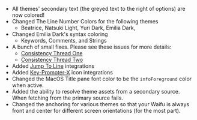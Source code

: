 - All themes' secondary text (the greyed text to the right of options) are now colored!
- Changed The Line Number Colors for the following themes
    - Beatrice, Natsuki Light, Yuri Dark, Emilia Dark, 
- Changed Emilia Dark's syntax coloring
    - Keywords, Comments, and Strings
- A bunch of small fixes. Please see these issues for more details:
    - [Consistency Thread One](https://github.com/doki-theme/doki-theme-jetbrains/issues/262)
    - [Consistency Thread Two](https://github.com/doki-theme/doki-theme-jetbrains/issues/269)
- Added [Jump To Line](https://blog.jetbrains.com/idea/2020/08/jump-to-any-line-while-debugging/) integrations
- Added [Key-Promoter-X](https://plugins.jetbrains.com/plugin/9792-key-promoter-x) icon integrations
- Changed the MacOS Title pane font color to be the `infoForeground` color when active.
- Added the ability to resolve theme assets from a secondary source. 
When fetching from the primary source fails. 
- Changed the anchoring for various themes so that your Waifu is always front and center for different screen orientations (for the most part).

